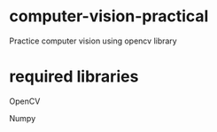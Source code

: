 # computer-vision-practical
Practice computer vision using opencv library

# required libraries

OpenCV

Numpy
